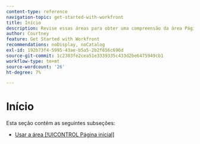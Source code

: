 ```yaml
---
content-type: reference
navigation-topic: get-started-with-workfront
title: Início
description: Revise essas áreas para obter uma compreensão da área Página inicial no Adobe Workfront.
author: Courtney
feature: Get Started with Workfront
recommendations: noDisplay, noCatalog
exl-id: 192b73f4-5995-43ae-b5a5-2b2f856c696d
source-git-commit: 1c2303fe2cea51e3339335c433d2be6475949cb1
workflow-type: tm+mt
source-wordcount: '26'
ht-degree: 7%

---
```


# Início

Esta seção contém as seguintes subseções:

* [Usar a área [!UICONTROL Página inicial]](../../workfront-basics/using-home/using-the-home-area/use-the-home-area.md)
